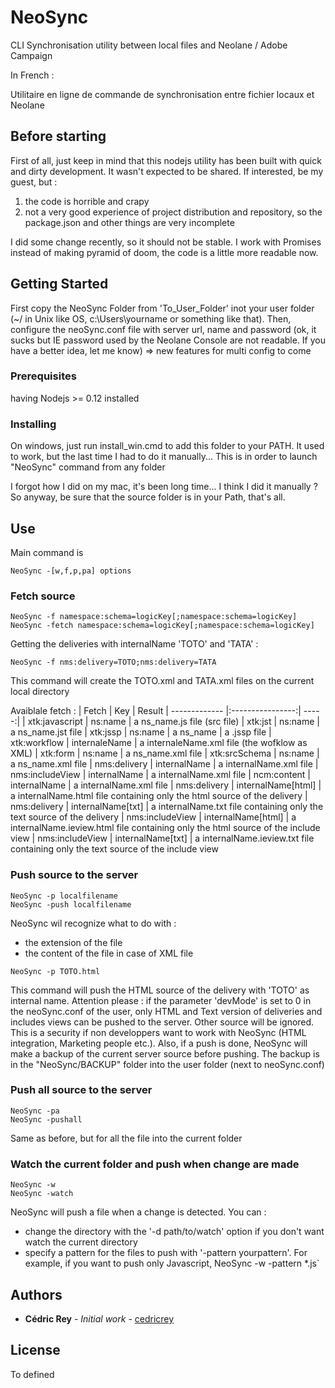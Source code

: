 # NeoSync

CLI Synchronisation utility between local files and Neolane / Adobe Campaign

In French :

Utilitaire en ligne de commande de synchronisation entre fichier locaux et Neolane

## Before starting

First of all, just keep in mind that this nodejs utility has been built with quick and dirty development. It wasn't expected to be shared. If interested, be my guest, but :
1) the code is horrible and crapy
2) not a very good experience of project distribution and repository, so the package.json and other things are very incomplete

I did some change recently, so it should not be stable. I work with Promises instead of making pyramid of doom, the code is a little more readable now.

## Getting Started

First copy the NeoSync Folder from 'To_User_Folder' inot your user folder (~/ in Unix like OS, c:\Users\yourname or something like that).
Then, configure the neoSync.conf file with server url, name and password (ok, it sucks but IE password used by the Neolane Console are not readable. If you have a better idea, let me know) => new features for multi config to come

### Prerequisites

having Nodejs >= 0.12 installed


### Installing

On windows, just run install_win.cmd to add this folder to your PATH. It used to work, but the last time I had to do it manually...
This is in order to launch "NeoSync" command from any folder

I forgot how I did on my mac, it's been long time... I think I did it manually ?
So anyway, be sure that the source folder is in your Path, that's all.


## Use

Main command is 
```
NeoSync -[w,f,p,pa] options
```

### Fetch source
```
NeoSync -f namespace:schema=logicKey[;namespace:schema=logicKey]
NeoSync -fetch namespace:schema=logicKey[;namespace:schema=logicKey]
```

Getting the deliveries with internalName 'TOTO' and 'TATA' :
```
NeoSync -f nms:delivery=TOTO;nms:delivery=TATA
```
This command will create the TOTO.xml and TATA.xml files on the current local directory

Avaiblale fetch :
| Fetch | Key | Result 
| ------------- |:----------------:| -----:|
| xtk:javascript | ns:name  |  a ns_name.js file (src file)
| xtk:jst | ns:name  |  a ns_name.jst file
| xtk:jssp | ns:name  |  a ns_name  |  a .jssp file
| xtk:workflow | internaleName  |  a internaleName.xml file (the wofklow as XML)
| xtk:form | ns:name  |  a ns_name.xml file
| xtk:srcSchema | ns:name  |  a ns_name.xml file
| nms:delivery | internalName  |  a internalName.xml file
| nms:includeView | internalName  |  a internalName.xml file
| ncm:content | internalName  |  a internalName.xml file
| nms:delivery | internalName[html]  |  a internalName.html file containing only the html source of the delivery
| nms:delivery | internalName[txt]  |  a internalName.txt file containing only the text source of the delivery
| nms:includeView | internalName[html]  |  a internalName.ieview.html file containing only the html source of the include view
| nms:includeView | internalName[txt]  |  a internalName.ieview.txt file containing only the text source of the include view

### Push source to the server
```
NeoSync -p localfilename
NeoSync -push localfilename
```
NeoSync wil recognize what to do with :
 - the extension of the file
 - the content of the file in case of XML file
```
NeoSync -p TOTO.html
```
This command will push the HTML source of the delivery with 'TOTO' as internal name.
Attention please : if the parameter 'devMode' is set to 0 in the neoSync.conf of the user, only HTML and Text version of deliveries and includes views can be pushed to the server.
Other source will be ignored. This is a security if non developpers want to work with NeoSync (HTML integration, Marketing people etc.).
Also, if a push is done, NeoSync will make a backup of the current server source before pushing. The backup is in the "NeoSync/BACKUP" folder into the user folder (next to neoSync.conf)

### Push all source to the server
```
NeoSync -pa
NeoSync -pushall
```
Same as before, but for all the file into the current folder

### Watch the current folder and push when change are made
```
NeoSync -w
NeoSync -watch
```
NeoSync will push a file when a change is detected.
You can :
- change the directory with the '-d path/to/watch' option if you don't want watch the current directory
- specify a pattern for the files to push with '-pattern yourpattern'. For example, if you want to push only Javascript, NeoSync -w -pattern *.js`

## Authors

* **Cédric Rey** - *Initial work* - [cedricrey](https://github.com/cedricrey)


## License

To defined



